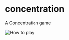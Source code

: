 # concentration
A Concentration game

![How to play](https://raw.githubusercontent.com/courajs/concentration/img/concentration.gif)
